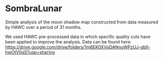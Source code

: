# SombraLunar

Simple analysis of the moon shadow map constructed from data measured by HAWC over a period of 31 months. 

We used HAWC pre-processed data in which specific quality cuts have been applied to improve the analysis.
Data can be found here: https://drive.google.com/drive/folders/1m6EK0XVoDANnuWPzUJ-gbIl-hwOtV0qS?usp=sharing
